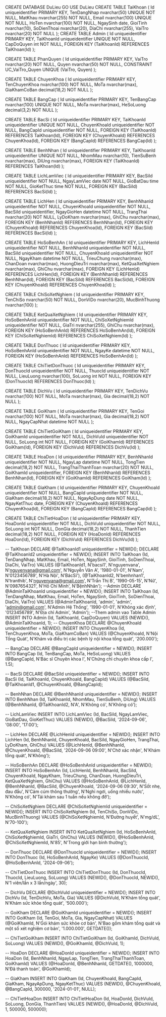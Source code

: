 CREATE DATABASE DuLieu
GO
USE DuLieu
CREATE TABLE TaiKhoan (
    Id uniqueidentifier PRIMARY KEY,
    TenDangNhap nvarchar(50) UNIQUE NOT NULL,
    MatKhau nvarchar(255) NOT NULL,
    Email nvarchar(100) UNIQUE NOT NULL,
    HoTen nvarchar(100) NOT NULL,
    NgaySinh date,
    GioiTinh nvarchar(10),
    SoDienThoai nvarchar(20),
    DiaChi nvarchar(255),
    VaiTro nvarchar(20) NOT NULL
);
CREATE TABLE Admin (
    Id uniqueidentifier PRIMARY KEY,
    TaiKhoanId uniqueidentifier UNIQUE NOT NULL,
    CapDoQuyen int NOT NULL,
    FOREIGN KEY (TaiKhoanId) REFERENCES TaiKhoan(Id)
);



CREATE TABLE PhanQuyen (
    Id uniqueidentifier PRIMARY KEY,
    VaiTro nvarchar(20) NOT NULL,
    Quyen nvarchar(50) NOT NULL,
    CONSTRAINT UC_VaiTro_Quyen UNIQUE (VaiTro, Quyen)
);


CREATE TABLE ChuyenKhoa (
    Id uniqueidentifier PRIMARY KEY,
    TenChuyenKhoa nvarchar(100) NOT NULL,
    MoTa nvarchar(max),
    GiaKhamCoBan decimal(18,2) NOT NULL
);

CREATE TABLE BangCap (
    Id uniqueidentifier PRIMARY KEY,
    TenBangCap nvarchar(100) UNIQUE NOT NULL,
    MoTa nvarchar(max),
    HeSoLuong decimal(3,2) NOT NULL
);

CREATE TABLE BacSi (
    Id uniqueidentifier PRIMARY KEY,
    TaiKhoanId uniqueidentifier UNIQUE NOT NULL,
    ChuyenKhoaId uniqueidentifier NOT NULL,
    BangCapId uniqueidentifier NOT NULL,
    FOREIGN KEY (TaiKhoanId) REFERENCES TaiKhoan(Id),
    FOREIGN KEY (ChuyenKhoaId) REFERENCES ChuyenKhoa(Id),
    FOREIGN KEY (BangCapId) REFERENCES BangCap(Id)
);

CREATE TABLE BenhNhan (
    Id uniqueidentifier PRIMARY KEY,
    TaiKhoanId uniqueidentifier UNIQUE NOT NULL,
    NhomMau nvarchar(10),
    TienSuBenh nvarchar(max),
    DiUng nvarchar(max),
    FOREIGN KEY (TaiKhoanId) REFERENCES TaiKhoan(Id)
);

CREATE TABLE LichLamViec (
    Id uniqueidentifier PRIMARY KEY,
    BacSiId uniqueidentifier NOT NULL,
    NgayLamViec date NOT NULL,
    GioBatDau time NOT NULL,
    GioKetThuc time NOT NULL,
    FOREIGN KEY (BacSiId) REFERENCES BacSi(Id)
);

CREATE TABLE LichHen (
    Id uniqueidentifier PRIMARY KEY,
    BenhNhanId uniqueidentifier NOT NULL,
    ChuyenKhoaId uniqueidentifier NOT NULL,
    BacSiId uniqueidentifier,
    NgayGioHen datetime NOT NULL,
    TrangThai nvarchar(20) NOT NULL,
    LyDoKham nvarchar(max),
    GhiChu nvarchar(max),
    FOREIGN KEY (BenhNhanId) REFERENCES BenhNhan(Id),
    FOREIGN KEY (ChuyenKhoaId) REFERENCES ChuyenKhoa(Id),
    FOREIGN KEY (BacSiId) REFERENCES BacSi(Id)
);

CREATE TABLE HoSoBenhAn (
    Id uniqueidentifier PRIMARY KEY,
    LichHenId uniqueidentifier NOT NULL,
    BenhNhanId uniqueidentifier NOT NULL,
    BacSiId uniqueidentifier NOT NULL,
    ChuyenKhoaId uniqueidentifier NOT NULL,
    NgayKham datetime NOT NULL,
    TrieuChung nvarchar(max),
    ChanDoan nvarchar(max),
    HuongDieuTri nvarchar(max),
    KetQuaXetNghiem nvarchar(max),
    GhiChu nvarchar(max),
    FOREIGN KEY (LichHenId) REFERENCES LichHen(Id),
    FOREIGN KEY (BenhNhanId) REFERENCES BenhNhan(Id),
    FOREIGN KEY (BacSiId) REFERENCES BacSi(Id),
    FOREIGN KEY (ChuyenKhoaId) REFERENCES ChuyenKhoa(Id)
);

CREATE TABLE ChiSoXetNghiem (
    Id uniqueidentifier PRIMARY KEY,
    TenChiSo nvarchar(50) NOT NULL,
    DonViDo nvarchar(20),
    MucBinhThuong nvarchar(100)
);

CREATE TABLE KetQuaXetNghiem (
    Id uniqueidentifier PRIMARY KEY,
    HoSoBenhAnId uniqueidentifier NOT NULL,
    ChiSoXetNghiemId uniqueidentifier NOT NULL,
    GiaTri nvarchar(255),
    GhiChu nvarchar(max),
    FOREIGN KEY (HoSoBenhAnId) REFERENCES HoSoBenhAn(Id),
    FOREIGN KEY (ChiSoXetNghiemId) REFERENCES ChiSoXetNghiem(Id)
);

CREATE TABLE DonThuoc (
    Id uniqueidentifier PRIMARY KEY,
    HoSoBenhAnId uniqueidentifier NOT NULL,
    NgayKe datetime NOT NULL,
    FOREIGN KEY (HoSoBenhAnId) REFERENCES HoSoBenhAn(Id)
);

CREATE TABLE ChiTietDonThuoc (
    Id uniqueidentifier PRIMARY KEY,
    DonThuocId uniqueidentifier NOT NULL,
    ThuocId uniqueidentifier NOT NULL,
    LieuLuong nvarchar(100),
    SoLuong int NOT NULL,
    FOREIGN KEY (DonThuocId) REFERENCES DonThuoc(Id)
);

CREATE TABLE DichVu (
    Id uniqueidentifier PRIMARY KEY,
    TenDichVu nvarchar(100) NOT NULL,
    MoTa nvarchar(max),
    Gia decimal(18,2) NOT NULL
);

CREATE TABLE GoiKham (
    Id uniqueidentifier PRIMARY KEY,
    TenGoi nvarchar(100) NOT NULL,
    MoTa nvarchar(max),
    Gia decimal(18,2) NOT NULL,
    NgayCapNhat datetime NOT NULL
);

CREATE TABLE ChiTietGoiKham (
    Id uniqueidentifier PRIMARY KEY,
    GoiKhamId uniqueidentifier NOT NULL,
    DichVuId uniqueidentifier NOT NULL,
    SoLuong int NOT NULL,
    FOREIGN KEY (GoiKhamId) REFERENCES GoiKham(Id),
    FOREIGN KEY (DichVuId) REFERENCES DichVu(Id)
);

CREATE TABLE HoaDon (
    Id uniqueidentifier PRIMARY KEY,
    BenhNhanId uniqueidentifier NOT NULL,
    NgayLap datetime NOT NULL,
    TongTien decimal(18,2) NOT NULL,
    TrangThaiThanhToan nvarchar(20) NOT NULL,
    GoiKhamId uniqueidentifier,
    FOREIGN KEY (BenhNhanId) REFERENCES BenhNhan(Id),
    FOREIGN KEY (GoiKhamId) REFERENCES GoiKham(Id)
);

CREATE TABLE GiaKham (
    Id uniqueidentifier PRIMARY KEY,
    ChuyenKhoaId uniqueidentifier NOT NULL,
    BangCapId uniqueidentifier NOT NULL,
    GiaKham decimal(18,2) NOT NULL,
    NgayApDung date NOT NULL,
    NgayKetThuc date,
    FOREIGN KEY (ChuyenKhoaId) REFERENCES ChuyenKhoa(Id),
    FOREIGN KEY (BangCapId) REFERENCES BangCap(Id)
);

CREATE TABLE ChiTietHoaDon (
    Id uniqueidentifier PRIMARY KEY,
    HoaDonId uniqueidentifier NOT NULL,
    DichVuId uniqueidentifier NOT NULL,
    SoLuong int NOT NULL,
    DonGia decimal(18,2) NOT NULL,
    ThanhTien decimal(18,2) NOT NULL,
    FOREIGN KEY (HoaDonId) REFERENCES HoaDon(Id),
    FOREIGN KEY (DichVuId) REFERENCES DichVu(Id)
);


-- TaiKhoan
DECLARE @TaiKhoanId1 uniqueidentifier = NEWID();
DECLARE @TaiKhoanId2 uniqueidentifier = NEWID();
INSERT INTO TaiKhoan (Id, TenDangNhap, MatKhau, Email, HoTen, NgaySinh, GioiTinh, SoDienThoai, DiaChi, VaiTro)
VALUES 
(@TaiKhoanId1, N'bacsi1', N'nguyenvana', N'nguyenvana@gmail.com', N'Nguyễn Văn A', '1980-01-01', N'Nam', N'0123456789', N'Hà Nội', N'BácSĩ'),
(@TaiKhoanId2, N'benhnhan1', N'tranthib', N'nguyenvana@gmail.com', N'Trần Thị B', '1990-05-15', N'Nữ', N'0987654321', N'Hồ Chí Minh', N'BệnhNhân');
--Admin
DECLARE @AdminTaiKhoanId uniqueidentifier = NEWID();
INSERT INTO TaiKhoan (Id, TenDangNhap, MatKhau, Email, HoTen, NgaySinh, GioiTinh, SoDienThoai, DiaChi, VaiTro)
VALUES (@AdminTaiKhoanId, 'admin', 'admin', 'admin@gmail.com', N'Admin Hệ Thống', '1990-01-01', N'Không xác định', '0123456789', N'Địa chỉ Admin', 'Admin');
--Them admin vao Table Admin
INSERT INTO Admin (Id, TaiKhoanId, CapDoQuyen)
VALUES (NEWID(), @AdminTaiKhoanId, 1);
-- ChuyenKhoa
DECLARE @ChuyenKhoaId uniqueidentifier = NEWID();
INSERT INTO ChuyenKhoa (Id, TenChuyenKhoa, MoTa, GiaKhamCoBan)
VALUES (@ChuyenKhoaId, N'Nội Tổng Quát', N'Khám và điều trị các bệnh lý nội khoa tổng quát', '200.000');

-- BangCap
DECLARE @BangCapId uniqueidentifier = NEWID();
INSERT INTO BangCap (Id, TenBangCap, MoTa, HeSoLuong)
VALUES (@BangCapId, N'Bác sĩ Chuyên khoa I', N'Chứng chỉ chuyên khoa cấp I', 1.5);

-- BacSi
DECLARE @BacSiId uniqueidentifier = NEWID();
INSERT INTO BacSi (Id, TaiKhoanId, ChuyenKhoaId, BangCapId)
VALUES (@BacSiId, @TaiKhoanId1, @ChuyenKhoaId, @BangCapId);

-- BenhNhan
DECLARE @BenhNhanId uniqueidentifier = NEWID();
INSERT INTO BenhNhan (Id, TaiKhoanId, NhomMau, TienSuBenh, DiUng)
VALUES (@BenhNhanId, @TaiKhoanId2, N'A', N'Không có', N'Không có');

-- LichLamViec
INSERT INTO LichLamViec (Id, BacSiId, NgayLamViec, GioBatDau, GioKetThuc)
VALUES (NEWID(), @BacSiId, '2024-09-06', '08:00', '17:00');

-- LichHen
DECLARE @LichHenId uniqueidentifier = NEWID();
INSERT INTO LichHen (Id, BenhNhanId, ChuyenKhoaId, BacSiId, NgayGioHen, TrangThai, LyDoKham, GhiChu)
VALUES (@LichHenId, @BenhNhanId, @ChuyenKhoaId, @BacSiId, '2024-09-06 09:00', N'Chờ xác nhận', N'Khám tổng quát', N'Không');

-- HoSoBenhAn
DECLARE @HoSoBenhAnId uniqueidentifier = NEWID();
INSERT INTO HoSoBenhAn (Id, LichHenId, BenhNhanId, BacSiId, ChuyenKhoaId, NgayKham, TrieuChung, ChanDoan, HuongDieuTri, KetQuaXetNghiem, GhiChu)
VALUES (@HoSoBenhAnId, @LichHenId, @BenhNhanId, @BacSiId, @ChuyenKhoaId, '2024-09-06 09:30', N'Sốt nhẹ, đau đầu', N'Cảm cúm thông thường', N'Nghỉ ngơi, uống nhiều nước', N'Không có', N'Tái khám sau 1 tuần nếu không đỡ');

-- ChiSoXetNghiem
DECLARE @ChiSoXetNghiemId uniqueidentifier = NEWID();
INSERT INTO ChiSoXetNghiem (Id, TenChiSo, DonViDo, MucBinhThuong)
VALUES (@ChiSoXetNghiemId, N'Đường huyết', N'mg/dL', N'70-100');

-- KetQuaXetNghiem
INSERT INTO KetQuaXetNghiem (Id, HoSoBenhAnId, ChiSoXetNghiemId, GiaTri, GhiChu)
VALUES (NEWID(), @HoSoBenhAnId, @ChiSoXetNghiemId, N'85', N'Trong giới hạn bình thường');

-- DonThuoc
DECLARE @DonThuocId uniqueidentifier = NEWID();
INSERT INTO DonThuoc (Id, HoSoBenhAnId, NgayKe)
VALUES (@DonThuocId, @HoSoBenhAnId, '2024-09-06');

-- ChiTietDonThuoc
INSERT INTO ChiTietDonThuoc (Id, DonThuocId, ThuocId, LieuLuong, SoLuong)
VALUES (NEWID(), @DonThuocId, NEWID(), N'1 viên/lần x 3 lần/ngày', 30);

-- DichVu
DECLARE @DichVuId uniqueidentifier = NEWID();
INSERT INTO DichVu (Id, TenDichVu, MoTa, Gia)
VALUES (@DichVuId, N'Khám tổng quát', N'Khám sức khỏe tổng quát', '500.000');

-- GoiKham
DECLARE @GoiKhamId uniqueidentifier = NEWID();
INSERT INTO GoiKham (Id, TenGoi, MoTa, Gia, NgayCapNhat)
VALUES (@GoiKhamId, N'Gói khám sức khỏe cơ bản', N'Bao gồm khám tổng quát và một số xét nghiệm cơ bản', '1.000.000', GETDATE());

-- ChiTietGoiKham
INSERT INTO ChiTietGoiKham (Id, GoiKhamId, DichVuId, SoLuong)
VALUES (NEWID(), @GoiKhamId, @DichVuId, 1);

-- HoaDon
DECLARE @HoaDonId uniqueidentifier = NEWID();
INSERT INTO HoaDon (Id, BenhNhanId, NgayLap, TongTien, TrangThaiThanhToan, GoiKhamId)
VALUES (@HoaDonId, @BenhNhanId, GETDATE(), 1000000, N'Đã thanh toán', @GoiKhamId);

-- GiaKham
INSERT INTO GiaKham (Id, ChuyenKhoaId, BangCapId, GiaKham, NgayApDung, NgayKetThuc)
VALUES (NEWID(), @ChuyenKhoaId, @BangCapId, 300000, '2024-01-01', NULL);

-- ChiTietHoaDon
INSERT INTO ChiTietHoaDon (Id, HoaDonId, DichVuId, SoLuong, DonGia, ThanhTien)
VALUES (NEWID(), @HoaDonId, @DichVuId, 1, 500000, 500000);

